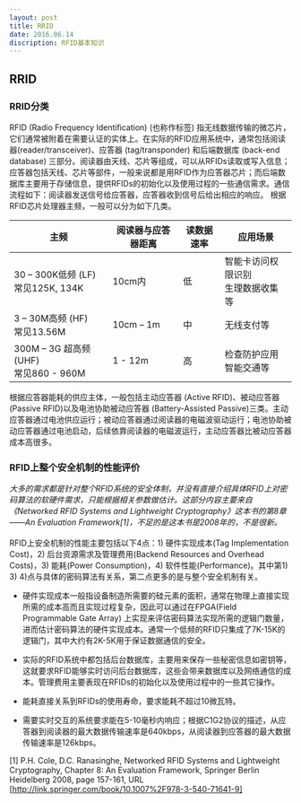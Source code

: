 ```yaml
---
layout: post
title: RRID
date: 2016.06.14
discription: RFID基本知识
---
```


## RRID

### RRID分类
RFID (Radio Frequency Identification) (也称作标签) 指无线数据传输的微芯片，它们通常被附着在需要认证的实体上。在实际的RFID应用系统中，通常包括阅读器(reader/transceiver)、应答器 (tag/transponder) 和后端数据库 (back-end database) 三部分。阅读器由天线、芯片等组成，可以从RFIDs读取或写入信息；应答器包括天线、芯片等部件，一般来说都是用RFID作为应答器芯片；而后端数据库主要用于存储信息，提供RFIDs的初始化以及使用过程的一些通信需求。通信流程如下：阅读器发送信号给应答器，应答器收到信号后给出相应的响应。
根据RFID芯片处理器主频，一般可以分为如下几类。<br>

|       主频                             |   阅读器与应答器距离   |   读数据速率   |   应用场景                               |
|   -----------------                    |  ------------------   |  ------------  |  -----------------                      |
|30 – 300K低频 (LF)<br>常见125K, 134K    |        10cm内         |       低       |  智能卡访问权限识别 <br>生理数据收集等　　|
|3 – 30M高频 (HF)<br>常见13.56M　　　       |     10cm – 1m         |       中       |       无线支付等                         |
|300M – 3G 超高频 (UHF)<br>常见860 - 960M|      1 - 12m          |       高       |       检查防护应用<br>智能交通等          |


根据应答器能耗的供应主体，一般包括主动应答器 (Active RFID)、被动应答器 (Passive RFID)以及电池协助被动应答器 (Battery-Assisted Passive)三类。主动应答器通过电池供应运行；被动应答器通过阅读器的电磁波驱动运行；电池协助被动应答器通过电池启动，后续依靠阅读器的电磁波运行，主动应答器比被动应答器成本高很多。<br>

### RFID上整个安全机制的性能评价

<i>大多的需求都是针对整个RFID系统的安全体制，并没有直接介绍具体RFID上对密码算法的软硬件需求，只能根据相关参数做估计。这部分内容主要来自《Networked RFID Systems and Lightweight Cryptography》这本书的第8章——An Evaluation Framework[1]，不足的是这本书是2008年的，不是很新。</i><br><br>
    RFID上安全机制的性能主要包括以下4点：1) 硬件实现成本(Tag Implementation Cost)，2) 后台资源需求及管理费用(Backend Resources and Overhead Costs)，3) 能耗(Power Consumption)，4) 软件性能(Performance)。其中第1) 3) 4)点与具体的密码算法有关系，第二点更多的是与整个安全机制有关。<br>

* 硬件实现成本一般指设备制造所需要的硅元素的面积，通常在物理上直接实现所需的成本高而且实现过程复杂，因此可以通过在FPGA(Field Programmable Gate Array) 上实现来评估密码算法实现所需的逻辑门数量，进而估计密码算法的硬件实现成本。通常一个低频的RFID只集成了7K-15K的逻辑门，其中大约有2K-5K用于保证数据通信的安全。

* 实际的RFID系统中都包括后台数据库，主要用来保存一些秘密信息如密钥等，这就要求RFID能够实时访问后台数据库，这些会带来数据库以及网络通信的成本。管理费用主要表现在RFIDs的初始化以及使用过程中的一些其它操作。

* 能耗直接关系到RFIDs的使用寿命，要求能耗不超过10微瓦特。

* 需要实时交互的系统要求能在5-10毫秒内响应；根据C1G2协议的描述，从应答器到阅读器的最大数据传输速率是640kbps，从阅读器到应答器的最大数据传输速率是126kbps。


[1] P.H. Cole, D.C. Ranasinghe, Networked RFID Systems and Lightweight Cryptography, Chapter 8: An Evaluation Framework, Springer Berlin Heidelberg 2008, page 157-161,  URL [http://link.springer.com/book/10.1007%2F978-3-540-71641-9]
